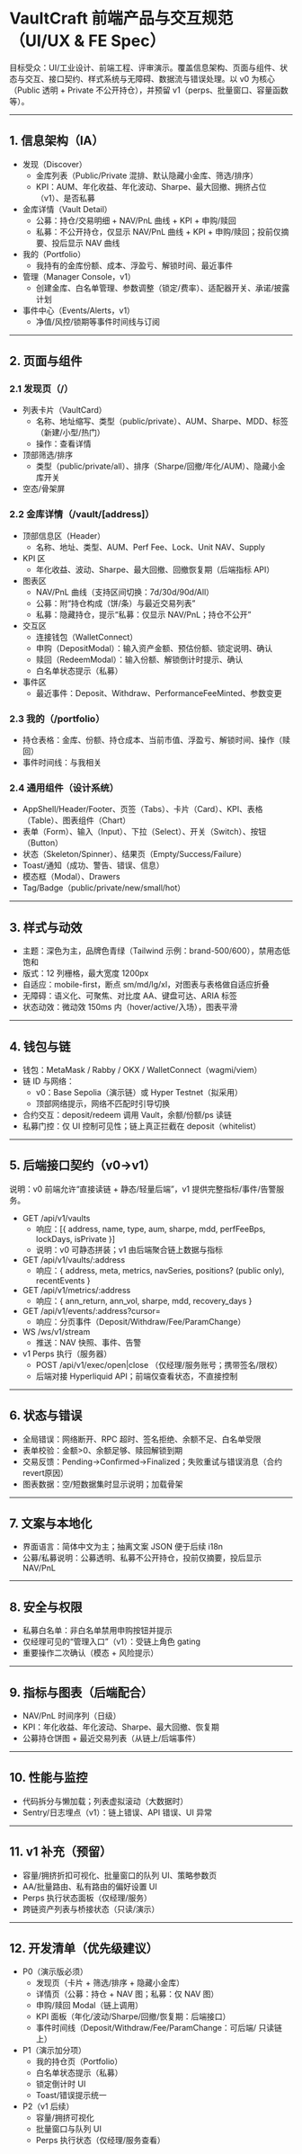 # VaultCraft 前端产品与交互规范（UI/UX & FE Spec）

目标受众：UI/工业设计、前端工程、评审演示。覆盖信息架构、页面与组件、状态与交互、接口契约、样式系统与无障碍、数据流与错误处理。以 v0 为核心（Public 透明 + Private 不公开持仓），并预留 v1（perps、批量窗口、容量函数等）。

---

## 1. 信息架构（IA）

- 发现（Discover）
  - 金库列表（Public/Private 混排、默认隐藏小金库、筛选/排序）
  - KPI：AUM、年化收益、年化波动、Sharpe、最大回撤、拥挤占位（v1）、是否私募
- 金库详情（Vault Detail）
  - 公募：持仓/交易明细 + NAV/PnL 曲线 + KPI + 申购/赎回
  - 私募：不公开持仓，仅显示 NAV/PnL 曲线 + KPI + 申购/赎回；投前仅摘要、投后显示 NAV 曲线
- 我的（Portfolio）
  - 我持有的金库份额、成本、浮盈亏、解锁时间、最近事件
- 管理（Manager Console，v1）
  - 创建金库、白名单管理、参数调整（锁定/费率）、适配器开关、承诺/披露计划
- 事件中心（Events/Alerts，v1）
  - 净值/风控/锁期等事件时间线与订阅

---

## 2. 页面与组件

### 2.1 发现页（/）
- 列表卡片（VaultCard）
  - 名称、地址缩写、类型（public/private）、AUM、Sharpe、MDD、标签（新建/小型/热门）
  - 操作：查看详情
- 顶部筛选/排序
  - 类型（public/private/all）、排序（Sharpe/回撤/年化/AUM）、隐藏小金库开关
- 空态/骨架屏

### 2.2 金库详情（/vault/[address]）
- 顶部信息区（Header）
  - 名称、地址、类型、AUM、Perf Fee、Lock、Unit NAV、Supply
- KPI 区
  - 年化收益、波动、Sharpe、最大回撤、回撤恢复期（后端指标 API）
- 图表区
  - NAV/PnL 曲线（支持区间切换：7d/30d/90d/All）
  - 公募：附“持仓构成（饼/条）与最近交易列表”
  - 私募：隐藏持仓，提示“私募：仅显示 NAV/PnL；持仓不公开”
- 交互区
  - 连接钱包（WalletConnect）
  - 申购（DepositModal）：输入资产金额、预估份额、锁定说明、确认
  - 赎回（RedeemModal）：输入份额、解锁倒计时提示、确认
  - 白名单状态提示（私募）
- 事件区
  - 最近事件：Deposit、Withdraw、PerformanceFeeMinted、参数变更

### 2.3 我的（/portfolio）
- 持仓表格：金库、份额、持仓成本、当前市值、浮盈亏、解锁时间、操作（赎回）
- 事件时间线：与我相关

### 2.4 通用组件（设计系统）
- AppShell/Header/Footer、页签（Tabs）、卡片（Card）、KPI、表格（Table）、图表组件（Chart）
- 表单（Form）、输入（Input）、下拉（Select）、开关（Switch）、按钮（Button）
- 状态（Skeleton/Spinner）、结果页（Empty/Success/Failure）
- Toast/通知（成功、警告、错误、信息）
- 模态框（Modal）、Drawers
- Tag/Badge（public/private/new/small/hot）

---

## 3. 样式与动效

- 主题：深色为主，品牌色青绿（Tailwind 示例：brand-500/600），禁用态低饱和
- 版式：12 列栅格，最大宽度 1200px
- 自适应：mobile-first，断点 sm/md/lg/xl，对图表与表格做自适应折叠
- 无障碍：语义化、可聚焦、对比度 AA、键盘可达、ARIA 标签
- 状态动效：微动效 150ms 内（hover/active/入场），图表平滑

---

## 4. 钱包与链

- 钱包：MetaMask / Rabby / OKX / WalletConnect（wagmi/viem）
- 链 ID 与网络：
  - v0：Base Sepolia（演示链）或 Hyper Testnet（拟采用）
  - 顶部网络提示，网络不匹配时引导切换
- 合约交互：deposit/redeem 调用 Vault，余额/份额/ps 读链
- 私募门控：仅 UI 控制可见性；链上真正拦截在 deposit（whitelist）

---

## 5. 后端接口契约（v0→v1）

说明：v0 前端允许“直接读链 + 静态/轻量后端”，v1 提供完整指标/事件/告警服务。

- GET /api/v1/vaults
  - 响应：[{ address, name, type, aum, sharpe, mdd, perfFeeBps, lockDays, isPrivate }]
  - 说明：v0 可静态拼装；v1 由后端聚合链上数据与指标
- GET /api/v1/vaults/:address
  - 响应：{ address, meta, metrics, navSeries, positions? (public only), recentEvents }
- GET /api/v1/metrics/:address
  - 响应：{ ann_return, ann_vol, sharpe, mdd, recovery_days }
- GET /api/v1/events/:address?cursor=
  - 响应：分页事件（Deposit/Withdraw/Fee/ParamChange）
- WS /ws/v1/stream
  - 推送：NAV 快照、事件、告警
- v1 Perps 执行（服务器）
  - POST /api/v1/exec/open|close （仅经理/服务账号；携带签名/限权）
  - 后端对接 Hyperliquid API；前端仅查看状态，不直接控制

---

## 6. 状态与错误

- 全局错误：网络断开、RPC 超时、签名拒绝、余额不足、白名单受限
- 表单校验：金额>0、余额足够、赎回解锁到期
- 交易反馈：Pending→Confirmed→Finalized；失败重试与错误消息（合约revert原因）
- 图表数据：空/短数据集时显示说明；加载骨架

---

## 7. 文案与本地化

- 界面语言：简体中文为主；抽离文案 JSON 便于后续 i18n
- 公募/私募说明：公募透明、私募不公开持仓，投前仅摘要，投后显示 NAV/PnL

---

## 8. 安全与权限

- 私募白名单：非白名单禁用申购按钮并提示
- 仅经理可见的“管理入口”（v1）：受链上角色 gating
- 重要操作二次确认（模态 + 风险提示）

---

## 9. 指标与图表（后端配合）

- NAV/PnL 时间序列（日级）
- KPI：年化收益、年化波动、Sharpe、最大回撤、恢复期
- 公募持仓饼图 + 最近交易列表（从链上/后端事件）

---

## 10. 性能与监控

- 代码拆分与懒加载；列表虚拟滚动（大数据时）
- Sentry/日志埋点（v1）：链上错误、API 错误、UI 异常

---

## 11. v1 补充（预留）

- 容量/拥挤折扣可视化、批量窗口的队列 UI、策略参数页
- AA/批量路由、私有路由的偏好设置 UI
- Perps 执行状态面板（仅经理/服务）
- 跨链资产列表与桥接状态（只读/演示）

---

## 12. 开发清单（优先级建议）

- P0（演示版必须）
  - 发现页（卡片 + 筛选/排序 + 隐藏小金库）
  - 详情页（公募：持仓 + NAV 图；私募：仅 NAV 图）
  - 申购/赎回 Modal（链上调用）
  - KPI 面板（年化/波动/Sharpe/回撤/恢复期：后端接口）
  - 事件时间线（Deposit/Withdraw/Fee/ParamChange：可后端/
    只读链上）
- P1（演示加分项）
  - 我的持仓页（Portfolio）
  - 白名单状态提示（私募）
  - 锁定倒计时 UI
  - Toast/错误提示统一
- P2（v1 后续）
  - 容量/拥挤可视化
  - 批量窗口与队列 UI
  - Perps 执行状态（仅经理/服务查看）

